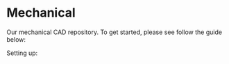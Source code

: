 # Mechanical
Our mechanical CAD repository. To get started, please see follow the guide below:

Setting up: 
